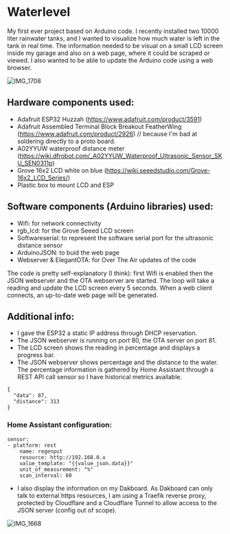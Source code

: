 # Waterlevel

My first ever project based on Arduino code. I recently installed two 10000 liter rainwater tanks, and I wanted to visualize how much water is left in the tank in real time.  The information needed to be visual on a small LCD screen inside my garage and also on a web page, where it could be scraped or viewed. I also wanted to be able to update the Arduino code using a web browser.

![IMG_1708](https://user-images.githubusercontent.com/56874881/177165828-56f43606-48e3-48c7-8807-41c4a0d4ec34.jpg)

## Hardware components used:
- Adafruit ESP32 Huzzah (https://www.adafruit.com/product/3591)
- Adafruit Assembled Terminal Block Breakout FeatherWing (https://www.adafruit.com/product/2926) // because I'm bad at soldering directly to a proto board.
- A02YYUW waterproof distance meter (https://wiki.dfrobot.com/_A02YYUW_Waterproof_Ultrasonic_Sensor_SKU_SEN0311p)
- Grove 16x2 LCD white on blue (https://wiki.seeedstudio.com/Grove-16x2_LCD_Series/)
- Plastic box to mount LCD and ESP

## Software components (Arduino libraries) used:
- Wifi: for network connectivity
- rgb_lcd: for the Grove Seeed LCD screen
- Softwareserial: to represent the software serial port for the ultrasonic distance sensor
- ArduinoJSON: to buid the web page
- Webserver & ElegantOTA: for Over The Air updates of the code

The code is pretty self-explanatory (I think): first Wifi is enabled then the JSON webserver and the OTA webserver are started. The loop will take a reading and update the LCD screen every 5 seconds. When a web client connects, an up-to-date web page will be generated.

## Additional info:
- I gave the ESP32 a static IP address through DHCP reservation.
- The JSON webserver is running on port 80, the OTA server on port 81.
- The LCD screen shows the reading in percentage and displays a progress bar.
- The JSON webserver shows percentage and the distance to the water. The percentage information is gathered by Home Assistant through a REST API call sensor so I have historical metrics available. 
```
{
  "data": 87,
  "distance": 313
}
```

### Home Assistant configuration:
```
sensor:
- platform: rest
    name: regenput
    resource: http://192.168.0.x
    value_template: "{{value_json.data}}"
    unit_of_measurement: "%"
    scan_interval: 60
```
- I also display the information on my Dakboard. As Dakboard can only talk to external https resources, I am using a Traefik reverse proxy, protected by Cloudflare and a Cloudflare Tunnel to allow access to the JSON server (config out of scope).

![IMG_1668](https://user-images.githubusercontent.com/56874881/177165881-a1fb92fc-59b1-4c0a-938a-ffb175b15ed4.jpg)

